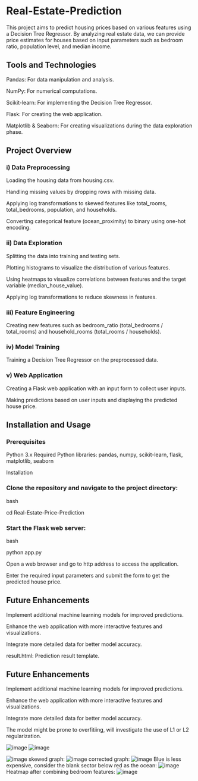 # Real-Estate-Prediction
This project aims to predict housing prices based on various features using a Decision Tree Regressor. By analyzing real estate data, we can provide price estimates for houses based on input parameters such as bedroom ratio, population level, and median income.

## Tools and Technologies
Pandas: For data manipulation and analysis.

NumPy: For numerical computations.

Scikit-learn: For implementing the Decision Tree Regressor.

Flask: For creating the web application.

Matplotlib & Seaborn: For creating visualizations during the data exploration phase.

## Project Overview
### i) Data Preprocessing
Loading the housing data from housing.csv.

Handling missing values by dropping rows with missing data.

Applying log transformations to skewed features like total_rooms, total_bedrooms, population, and households.

Converting categorical feature (ocean_proximity) to binary using one-hot encoding.

### ii) Data Exploration
Splitting the data into training and testing sets.

Plotting histograms to visualize the distribution of various features.

Using heatmaps to visualize correlations between features and the target variable (median_house_value).

Applying log transformations to reduce skewness in features.

### iii) Feature Engineering
Creating new features such as bedroom_ratio (total_bedrooms / total_rooms) and household_rooms (total_rooms / households).

### iv) Model Training
Training a Decision Tree Regressor on the preprocessed data.

### v) Web Application
Creating a Flask web application with an input form to collect user inputs.

Making predictions based on user inputs and displaying the predicted house price.

## Installation and Usage
### Prerequisites
Python 3.x
Required Python libraries: pandas, numpy, scikit-learn, flask, matplotlib, seaborn

Installation
### Clone the repository and navigate to the project directory:
bash

cd Real-Estate-Price-Prediction

### Start the Flask web server:
bash

python app.py

Open a web browser and go to http address to access the application.

Enter the required input parameters and submit the form to get the predicted house price.

## Future Enhancements
Implement additional machine learning models for improved predictions.

Enhance the web application with more interactive features and visualizations.

Integrate more detailed data for better model accuracy.

result.html: Prediction result template.

## Future Enhancements
Implement additional machine learning models for improved predictions.

Enhance the web application with more interactive features and visualizations.

Integrate more detailed data for better model accuracy.

The model might be prone to overfitiing, will investigate the use of L1 or L2 regularization.

![image](https://github.com/user-attachments/assets/80f47c44-fb1d-4eff-acdb-c8152de84328)
![image](https://github.com/user-attachments/assets/62e5f177-1a29-4996-959b-86521caaffda)


![image](https://github.com/user-attachments/assets/0cc90aaa-9a15-41c4-a075-31e8db5a0922)
skewed graph:
![image](https://github.com/user-attachments/assets/28d4083f-df5d-424d-91df-563993920a3f)
corrected graph:
![image](https://github.com/user-attachments/assets/006e9a7c-7896-4c11-a235-26b7e4cdef0b)
Blue is less expensive, consider the blank sector below red as the ocean:
![image](https://github.com/user-attachments/assets/e0cf1227-79af-4188-ba0f-18dba18368f1)
Heatmap after combining bedroom features:
![image](https://github.com/user-attachments/assets/a02b2fee-6f47-4030-9b21-0829863b042f)


